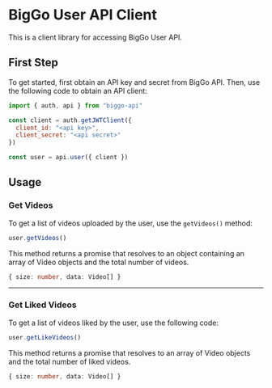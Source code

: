 # BigGo User API Client

This is a client library for accessing BigGo User API.

## First Step

To get started, first obtain an API key and secret from BigGo API. Then, use the following code to obtain an API client:

```js
import { auth, api } from "biggo-api"

const client = auth.getJWTClient({
  client_id: "<api key>",
  client_secret: "<api secret>"
})

const user = api.user({ client })
```

## Usage

### Get Videos

To get a list of videos uploaded by the user, use the `getVideos()` method:

```js
user.getVideos()
```

This method returns a promise that resolves to an object containing an array of Video objects and the total number of videos.

```ts
{ size: number, data: Video[] }
```

---

### Get Liked Videos

To get a list of videos liked by the user, use the following code:

```js
user.getLikeVideos()
```

This method returns a promise that resolves to an array of Video objects and the total number of liked videos.

```ts
{ size: number, data: Video[] }
```
